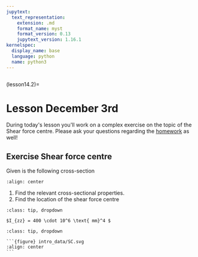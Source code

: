 ```yaml
---
jupytext:
  text_representation:
    extension: .md
    format_name: myst
    format_version: 0.13
    jupytext_version: 1.16.1
kernelspec:
  display_name: base
  language: python
  name: python3
---
```


```{index} Shear force centre; Class exercise
```

(lesson14.2)=
# Lesson December 3rd

During today's lesson you'll work on a complex exercise on the topic of the Shear force centre. Please ask your questions regarding the [homework](homework14.2) as well!

## Exercise Shear force centre

Given is the following cross-section

```{figure} intro_data/cross-section.svg
:align: center
```

1. Find the relevant cross-sectional properties.
2. Find the location of the shear force centre

````{admonition} Solution assignment 1
:class: tip, dropdown

$I_{zz} = 400 \cdot 10^6 \text{ mm}^4 $

````

````{admonition} Solution assignment 2
:class: tip, dropdown

```{figure} intro_data/SC.svg
:align: center
```

````
